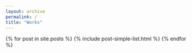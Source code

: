 ```yaml
---
layout: archive
permalink: /
title: "Works"
---
```

<div class="post-list-wrapper">
{% for post in site.posts %}
	{% include post-simple-list.html %}
{% endfor %}
</div><!-- /.tiles -->
